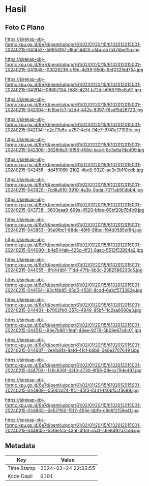 # Hasil

## Foto C Plano

https://sirekap-obj-formc.kpu.go.id/6e7d/pemilu/pdpr/61/02/01/20/15/6102012015001-20240215-041453--58953f67-d8af-4425-af4a-ab7a37dbef5a.jpg

https://sirekap-obj-formc.kpu.go.id/6e7d/pemilu/pdpr/61/02/01/20/15/6102012015001-20240215-041648--00026236-cf9d-4d39-850b-9ef032fdd754.jpg

https://sirekap-obj-formc.kpu.go.id/6e7d/pemilu/pdpr/61/02/01/20/15/6102012015001-20240215-041814--06807104-f583-423f-b72d-b058795c6a91.jpg

https://sirekap-obj-formc.kpu.go.id/6e7d/pemilu/pdpr/61/02/01/20/15/6102012015001-20240215-042004--fc5be7c7-b2d4-442e-8397-f6cdf5d26723.jpg

https://sirekap-obj-formc.kpu.go.id/6e7d/pemilu/pdpr/61/02/01/20/15/6102012015001-20240215-042134--c2e77b6e-a757-4cfd-94e7-9741e77190fe.jpg

https://sirekap-obj-formc.kpu.go.id/6e7d/pemilu/pdpr/61/02/01/20/15/6102012015001-20240215-042309--382fb9a3-6158-456d-bac4-8c3e6a7ded09.jpg

https://sirekap-obj-formc.kpu.go.id/6e7d/pemilu/pdpr/61/02/01/20/15/6102012015001-20240215-042458--dd451068-2102-4bc8-9320-ac3c3b1f0cdb.jpg

https://sirekap-obj-formc.kpu.go.id/6e7d/pemilu/pdpr/61/02/01/20/15/6102012015001-20240215-043629--7cd8a510-3910-4a3b-9eda-7071ab90dbb4.jpg

https://sirekap-obj-formc.kpu.go.id/6e7d/pemilu/pdpr/61/02/01/20/15/6102012015001-20240215-043738--3600eaa9-699a-4520-bfae-60bf20b784b9.jpg

https://sirekap-obj-formc.kpu.go.id/6e7d/pemilu/pdpr/61/02/01/20/15/6102012015001-20240215-043853--95a9fbc1-88dc-48f6-88bc-f94d0585ef84.jpg

https://sirekap-obj-formc.kpu.go.id/6e7d/pemilu/pdpr/61/02/01/20/15/6102012015001-20240215-044000--b4e544ab-425c-4f31-8aac-5513f53994a2.jpg

https://sirekap-obj-formc.kpu.go.id/6e7d/pemilu/pdpr/61/02/01/20/15/6102012015001-20240215-044055--8fc448b1-71dd-47fb-8b3c-2382586203c5.jpg

https://sirekap-obj-formc.kpu.go.id/6e7d/pemilu/pdpr/61/02/01/20/15/6102012015001-20240215-044154--90cf8b85-65d5-4560-8cdd-6a1cf573392e.jpg

https://sirekap-obj-formc.kpu.go.id/6e7d/pemilu/pdpr/61/02/01/20/15/6102012015001-20240215-044401--b7002fb0-357c-4949-85bf-1fc2aa6080e3.jpg

https://sirekap-obj-formc.kpu.go.id/6e7d/pemilu/pdpr/61/02/01/20/15/6102012015001-20240215-044512--94e7b961-feaf-46ee-9279-5b09e67a4c01.jpg

https://sirekap-obj-formc.kpu.go.id/6e7d/pemilu/pdpr/61/02/01/20/15/6102012015001-20240215-044607--2ea1b8fa-8afd-4fcf-b6b8-0e0e27076491.jpg

https://sirekap-obj-formc.kpu.go.id/6e7d/pemilu/pdpr/61/02/01/20/15/6102012015001-20240215-044702--126c826f-43f3-4730-8f56-29eca79de497.jpg

https://sirekap-obj-formc.kpu.go.id/6e7d/pemilu/pdpr/61/02/01/20/15/6102012015001-20240215-044808--05002d74-ffc1-45f3-8341-f40bf5cf3689.jpg

https://sirekap-obj-formc.kpu.go.id/6e7d/pemilu/pdpr/61/02/01/20/15/6102012015001-20240215-044845--2e521f80-f5f2-493e-bb1b-c8e6f2159e4f.jpg

https://sirekap-obj-formc.kpu.go.id/6e7d/pemilu/pdpr/61/02/01/20/15/6102012015001-20240215-044945--55f6efcb-43af-4f60-a54f-c6e8492a7ad6.jpg


## Metadata

| Key        | Value               |
| ---------- | ------------------- |
| Time Stamp | 2024-02-24 22:33:55 |
| Kode Dapil | 6101                |



